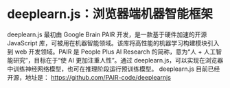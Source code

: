 # deeplearn.js：浏览器端机器智能框架
deeplearn.js 最初由 Google Brain PAIR 开发，是一款基于硬件加速的开源 JavaScript 库，可被用在机器智能领域。该库将高性能的机器学习构建模块引入到 web 开发领域。PAIR 是 People Plus AI Research 的简称，意为“人 + 人工智能研究”，目标在于“使 AI 更加注重人性”。通过 deeplearn.js，可以实现在浏览器中训练神经网络模型，也可在推理阶段运行预训练模型。
deeplearn.js 目前已经开源，地址是：
https://github.com/PAIR-code/deeplearnjs